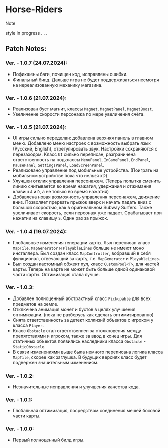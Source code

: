 # Horse-Riders
> [!NOTE]
> style in progress . . .  
## Patch Notes:  
### Ver. - 1.0.7 (24.07.2024):  
- Пофикшены баги, почищен код, исправлены ошибки.
- Финальный билд. Дальше игра не будет поддерживаться несмотря на нереализованную механику магазина.  
### Ver. - 1.0.6 (21.07.2024):  
- Реализован буст магнит, классы `Magnet`, `MagnetPanel`, `MagnetBoost`.  
- Увеличение скорости персонажа по мере увеличения счёта.  
### Ver. - 1.0.5 (21.07.2024):  
- UI игры сильно переделан: добавлена верхняя панель в главном меню. Добавлено меню настроек с возможность выбрать язык (Русский, English), отрегулировать звук. Настройки сохраняются с перезаходом. Класс `UI` сильно переписан, разграничена ответственность на подклассы `MenuPanel`, `InGamePanel`, `EndPanel`, `PausePanel`, `SettingsPanel`, `LoadScreenPanel`.  
- Реализовано управление под мобильные устройства. (Поиграть на мобильном устройстве пока что нельзя xD)  
- Улучшен отклик управления персонажем. (Теперь попытка сменить линию считывается во время нажатия, удержания и отжимания клавиш `A` и `D`, а не только во время нажатия)
- Добавлена новая возможность управления персонажем, движение вниз. Позволяет прервать прыжок вверх и начать падать вниз с большой скоростью, как в оригинальном Subway Surfers. Также увеличивает скорость, если персонаж уже падает. Срабатывает при нажатии на клавишу `S`. Один раз за прыжок.
### Ver. - 1.0.4 (19.07.2024):  
- Глобальные изменения генерации карты, был переписан класс `MapTile`. `MapGenerator` и `PlayableLines` больше не имеют моно инсталлера. Был создан класс `MapController`, вобравший в себя функционал, отвечающий за карту, т.е. `MapGenerator` и `PlayableLines`.  
- Был создан кастомный обжект пул, класс `CustomPool<T>`, для частей карты. Теперь на карте не может быть больше одной одинаковой части карты. Оптимизация стала лучше. 
### Ver. - 1.0.3:  
- Добавлен полноценный абстрактный класс `Pickupable` для всех предметов на земле.  
- Отключена анимация монет и бустов в целях улучшения оптимизации. (пока не разберусь как сделать оптимизированно)  
- Снята ответственность за детект коллизий объектов с игроком у класса `Player`.  
- Класс `Obstacle` стал ответственнен за столкновения между препятствиями и игроком, также за ввод в конец игры. Для статичных объектов появились наследники класса `Obstacle` - `StaticObstacle`.  
- В связи изменениями выше была немного переписана логика класса `MapTile`, скорее как заглушка. В будущих версиях класс будет подвержен значительным изменениям.  
### Ver. - 1.0.2:  
- Незначительные исправления и улучшения качества кода.  
### Ver. - 1.0.1:  
- Глобальная оптимизация, посредством соединения мешей боковой части карты.  
### Ver. - 1.0.0:  
- Первый полноценный билд игры.